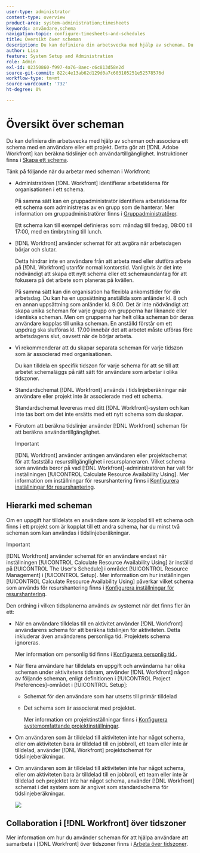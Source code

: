 ```yaml
---
user-type: administrator
content-type: overview
product-area: system-administration;timesheets
keywords: användare,schema
navigation-topic: configure-timesheets-and-schedules
title: Översikt över scheman
description: Du kan definiera din arbetsvecka med hjälp av scheman. Du kan associera ett schema med en användare eller ett projekt. Detta gör att  [!DNL Adobe Workfront]  kan beräkna tidslinjer och användartillgänglighet. Instruktioner finns i Skapa ett schema.
author: Lisa
feature: System Setup and Administration
role: Admin
exl-id: 02350860-f997-4a76-8aec-c6c813d58e2d
source-git-commit: 822c4e13ab62d129d0a7c603105251e52578576d
workflow-type: tm+mt
source-wordcount: '732'
ht-degree: 0%

---
```


# Översikt över scheman

<!-- Audited: 1/2024 -->

Du kan definiera din arbetsvecka med hjälp av scheman och associera ett schema med en användare eller ett projekt. Detta gör att [!DNL Adobe Workfront] kan beräkna tidslinjer och användartillgänglighet. Instruktioner finns i [Skapa ett schema](../../../administration-and-setup/set-up-workfront/configure-timesheets-schedules/create-schedules.md).

Tänk på följande när du arbetar med scheman i Workfront:

* Administratören [!DNL Workfront] identifierar arbetstiderna för organisationen i ett schema.

  På samma sätt kan en gruppadministratör identifiera arbetstiderna för ett schema som administreras av en grupp som de hanterar. Mer information om gruppadministratörer finns i [Gruppadministratörer](../../../administration-and-setup/manage-groups/group-roles/group-administrators.md).

  Ett schema kan till exempel definieras som: måndag till fredag, 08:00 till 17:00, med en timbrytning till lunch.

* [!DNL Workfront] använder schemat för att avgöra när arbetsdagen börjar och slutar.

  Detta hindrar inte en användare från att arbeta med eller slutföra arbete på [!DNL Workfront] utanför normal kontorstid. Vanligtvis är det inte nödvändigt att skapa ett nytt schema eller ett schemaundantag för att fokusera på det arbete som planeras på kvällen.

  På samma sätt kan din organisation ha flexibla ankomsttider för din arbetsdag. Du kan ha en uppsättning anställda som anländer kl. 8 och en annan uppsättning som anländer kl. 9.00. Det är inte nödvändigt att skapa unika scheman för varje grupp om grupperna har liknande eller identiska scheman. Men om grupperna har helt olika scheman bör deras användare kopplas till unika scheman. En anställd förstår om ett uppdrag ska slutföras kl. 17.00 innebär det att arbetet måste utföras före arbetsdagens slut, oavsett när de börjar arbeta.

* Vi rekommenderar att du skapar separata scheman för varje tidszon som är associerad med organisationen.

  Du kan tilldela en specifik tidszon för varje schema för att se till att arbetet schemaläggs på rätt sätt för användare som arbetar i olika tidszoner.

* Standardschemat [!DNL Workfront] används i tidslinjeberäkningar när användare eller projekt inte är associerade med ett schema.

  Standardschemat levereras med ditt [!DNL Workfront]-system och kan inte tas bort om det inte ersätts med ett nytt schema som du skapar.

* Förutom att beräkna tidslinjer använder [!DNL Workfront] scheman för att beräkna användartillgänglighet.

  >[!IMPORTANT]
  >
  >[!DNL Workfront] använder antingen användaren eller projektschemat för att fastställa resurstillgänglighet i resursplaneraren. Vilket schema som används beror på vad [!DNL Workfront]-administratören har valt för inställningen [!UICONTROL Calculate Resource Availability Using]. Mer information om inställningar för resurshantering finns i [Konfigurera inställningar för resurshantering](../../../administration-and-setup/set-up-workfront/configure-system-defaults/configure-resource-mgmt-preferences.md).

## Hierarki med scheman

Om en uppgift har tilldelats en användare som är kopplad till ett schema och finns i ett projekt som är kopplat till ett andra schema, har du minst två scheman som kan användas i tidslinjeberäkningar.

>[!IMPORTANT]
>
>[!DNL Workfront] använder schemat för en användare endast när inställningen [!UICONTROL Calculate Resource Availability Using] är inställd på [!UICONTROL The User's Schedule] i området [!UICONTROL Resource Management] i [!UICONTROL Setup]. Mer information om hur inställningen [!UICONTROL Calculate Resource Availability Using] påverkar vilket schema som används för resurshantering finns i [Konfigurera inställningar för resurshantering](../../../administration-and-setup/set-up-workfront/configure-system-defaults/configure-resource-mgmt-preferences.md).

Den ordning i vilken tidsplanerna används av systemet när det finns fler än ett:

* När en användare tilldelas till en aktivitet använder [!DNL Workfront] användarens schema för att beräkna tidslinjen för aktiviteten. Detta inkluderar även användarens personliga tid. Projektets schema ignoreras.

  Mer information om personlig tid finns i [Konfigurera personlig tid ](../../../workfront-basics/manage-your-account-and-profile/configuring-your-user-profile/personal-time-overview.md).

* När flera användare har tilldelats en uppgift och användarna har olika scheman under aktivitetens tidsram, använder [!DNL Workfront] någon av följande scheman, enligt definitionen i [!UICONTROL Project Preferences]-området i [!UICONTROL Setup]:

   * Schemat för den användare som har utsetts till primär tilldelad
   * Det schema som är associerat med projektet.

     Mer information om projektinställningar finns i [Konfigurera systemomfattande projektinställningar](../../../administration-and-setup/set-up-workfront/configure-system-defaults/set-project-preferences.md).

* Om användaren som är tilldelad till aktiviteten inte har något schema, eller om aktiviteten bara är tilldelad till en jobbroll, ett team eller inte är tilldelad, använder [!DNL Workfront] projektschemat för tidslinjeberäkningar.
* Om användaren som är tilldelad till aktiviteten inte har något schema, eller om aktiviteten bara är tilldelad till en jobbroll, ett team eller inte är tilldelad och projektet inte har något schema, använder [!DNL Workfront] schemat i det system som är angivet som standardschema för tidslinjeberäkningar.

  ![](assets/default-schedule.png)

## Collaboration i [!DNL Workfront] över tidszoner

Mer information om hur du använder scheman för att hjälpa användare att samarbeta i [!DNL Workfront] över tidszoner finns i [Arbeta över tidszoner](../../../workfront-basics/tips-tricks-and-troubleshooting/working-across-timezones.md).
